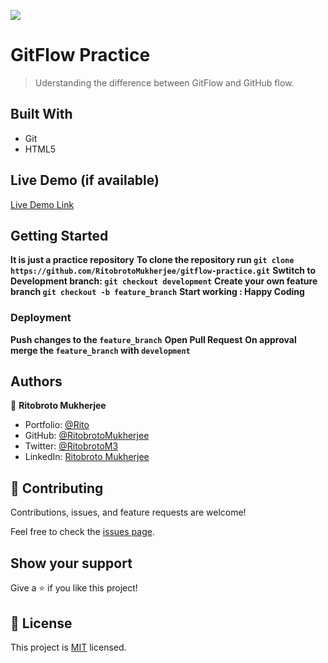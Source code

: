 ![](https://img.shields.io/badge/Microverse-blueviolet)

# GitFlow Practice

> Uderstanding the difference between GitFlow and GitHub flow.


## Built With

- Git
- HTML5

## Live Demo (if available)

[Live Demo Link](https://livedemo.com)


## Getting Started

**It is just a practice repository**
**To clone the repository run ```git clone https://github.com/RitobrotoMukherjee/gitflow-practice.git```**
**Swtitch to Development branch: ```git checkout development```**
**Create your own feature branch ```git checkout -b feature_branch```**
**Start working : Happy Coding**


### Deployment

**Push changes to the ```feature_branch```**
**Open Pull Request**
**On approval merge the ```feature_branch``` with ```development```**


## Authors

👤 **Ritobroto Mukherjee**

- Portfolio: [@Rito](https://ritobrotomukherjee.github.io/Work-Portfolio/)
- GitHub: [@RitobrotoMukherjee](https://github.com/RitobrotoMukherjee)
- Twitter: [@RitobrotoM3](https://twitter.com/RitobrotoM3)
- LinkedIn: [Ritobroto Mukherjee](https://www.linkedin.com/in/ritobroto-mukherjee-519148ba/)

## 🤝 Contributing

Contributions, issues, and feature requests are welcome!

Feel free to check the [issues page](../../issues/).

## Show your support

Give a ⭐️ if you like this project!


## 📝 License

This project is [MIT](./MIT.md) licensed.
